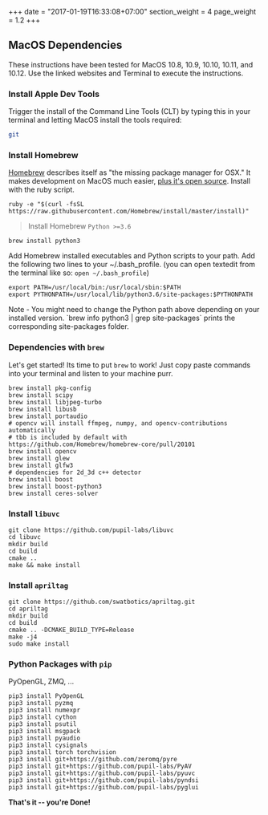 +++
date = "2017-01-19T16:33:08+07:00"
section_weight = 4
page_weight = 1.2
+++

## MacOS Dependencies

These instructions have been tested for MacOS 10.8, 10.9, 10.10, 10.11, and 10.12. Use the linked websites and Terminal to execute the instructions.

### Install Apple Dev Tools
Trigger the install of the Command Line Tools (CLT) by typing this in your terminal and letting MacOS install the tools required:

```bash
git
```

### Install Homebrew
[Homebrew][brew] describes itself as "the missing package manager for OSX."  It makes development on MacOS much easier, [plus it's open source][brew-github].  Install with the ruby script.

```
ruby -e "$(curl -fsSL https://raw.githubusercontent.com/Homebrew/install/master/install)"
```

> Install Homebrew `Python >=3.6`

```
brew install python3
```

Add Homebrew installed executables and Python scripts to your path.  Add the following two lines to your ~/.bash_profile. (you can open textedit from the terminal like so: `open ~/.bash_profile`)

    export PATH=/usr/local/bin:/usr/local/sbin:$PATH
    export PYTHONPATH=/usr/local/lib/python3.6/site-packages:$PYTHONPATH

<aside class="notice">
Note - You might need to change the Python path above depending on your installed version. `brew info python3 | grep site-packages` prints the corresponding site-packages folder.
</aside>

### Dependencies with `brew`

Let's get started! Its time to put `brew` to work! Just copy paste commands into your terminal and listen to your machine purr.

```
brew install pkg-config
brew install scipy
brew install libjpeg-turbo
brew install libusb
brew install portaudio
# opencv will install ffmpeg, numpy, and opencv-contributions automatically
# tbb is included by default with https://github.com/Homebrew/homebrew-core/pull/20101
brew install opencv
brew install glew
brew install glfw3
# dependencies for 2d_3d c++ detector
brew install boost
brew install boost-python3
brew install ceres-solver
```

### Install `libuvc`
```
git clone https://github.com/pupil-labs/libuvc
cd libuvc
mkdir build
cd build
cmake ..
make && make install
```

### Install `apriltag`
```
git clone https://github.com/swatbotics/apriltag.git
cd apriltag
mkdir build
cd build
cmake .. -DCMAKE_BUILD_TYPE=Release
make -j4
sudo make install
```

### Python Packages with `pip`

PyOpenGL, ZMQ, ...

```
pip3 install PyOpenGL
pip3 install pyzmq
pip3 install numexpr
pip3 install cython
pip3 install psutil
pip3 install msgpack
pip3 install pyaudio
pip3 install cysignals
pip3 install torch torchvision
pip3 install git+https://github.com/zeromq/pyre
pip3 install git+https://github.com/pupil-labs/PyAV
pip3 install git+https://github.com/pupil-labs/pyuvc
pip3 install git+https://github.com/pupil-labs/pyndsi
pip3 install git+https://github.com/pupil-labs/pyglui
```


**That's it -- you're Done!**

[brew]: http://brew.sh/
[brew-github]: https://github.com/Homebrew/homebrew
